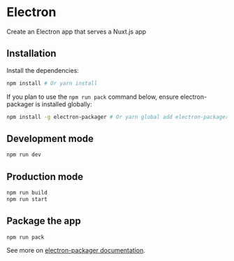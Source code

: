 # Electron
Create an Electron app that serves a Nuxt.js app

## Installation

Install the dependencies:
```bash
npm install # Or yarn install
```

If you plan to use the `npm run pack` command below, ensure electron-packager is installed globally:
```bash
npm install -g electron-packager # Or yarn global add electron-packager
```

## Development mode

```bash
npm run dev
```

## Production mode

```bash
npm run build
npm run start
```

## Package the app

```bash
npm run pack
```

See more on [electron-packager documentation](https://github.com/electron-userland/electron-packager).
